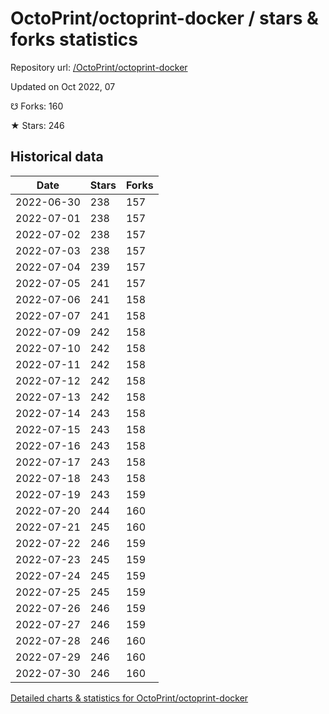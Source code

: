 # OctoPrint/octoprint-docker / stars & forks statistics

Repository url: [/OctoPrint/octoprint-docker](https://github.com/OctoPrint/octoprint-docker)

Updated on Oct 2022, 07

☋ Forks: 160

★ Stars: 246

## Historical data
| Date | Stars | Forks |
|------|-------|-------|
| 2022-06-30 | 238 | 157 | 
| 2022-07-01 | 238 | 157 | 
| 2022-07-02 | 238 | 157 | 
| 2022-07-03 | 238 | 157 | 
| 2022-07-04 | 239 | 157 | 
| 2022-07-05 | 241 | 157 | 
| 2022-07-06 | 241 | 158 | 
| 2022-07-07 | 241 | 158 | 
| 2022-07-09 | 242 | 158 | 
| 2022-07-10 | 242 | 158 | 
| 2022-07-11 | 242 | 158 | 
| 2022-07-12 | 242 | 158 | 
| 2022-07-13 | 242 | 158 | 
| 2022-07-14 | 243 | 158 | 
| 2022-07-15 | 243 | 158 | 
| 2022-07-16 | 243 | 158 | 
| 2022-07-17 | 243 | 158 | 
| 2022-07-18 | 243 | 158 | 
| 2022-07-19 | 243 | 159 | 
| 2022-07-20 | 244 | 160 | 
| 2022-07-21 | 245 | 160 | 
| 2022-07-22 | 246 | 159 | 
| 2022-07-23 | 245 | 159 | 
| 2022-07-24 | 245 | 159 | 
| 2022-07-25 | 245 | 159 | 
| 2022-07-26 | 246 | 159 | 
| 2022-07-27 | 246 | 159 | 
| 2022-07-28 | 246 | 160 | 
| 2022-07-29 | 246 | 160 | 
| 2022-07-30 | 246 | 160 | 


[Detailed charts & statistics for OctoPrint/octoprint-docker](https://reviewgithub.com/rep/OctoPrint/octoprint-docker)
